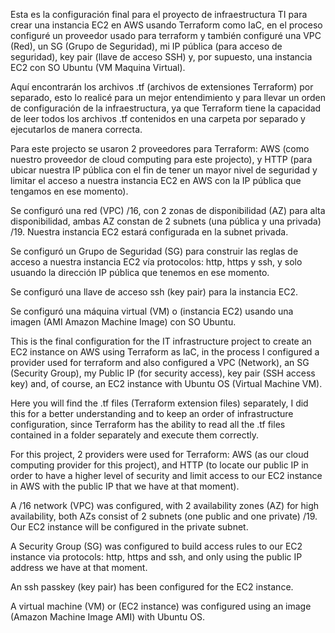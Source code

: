 Esta es la configuración final para el proyecto de infraestructura TI para crear una instancia EC2 en AWS usando Terraform como IaC, en el proceso configuré un proveedor usado para terraform y también configuré una VPC (Red), un SG (Grupo de Seguridad), mi IP pública (para acceso de seguridad), key pair (llave de acceso SSH) y, por supuesto, una instancia EC2 con SO Ubuntu (VM Maquina Virtual).

Aquí encontrarán los archivos .tf (archivos de extensiones Terraform) por separado, esto lo realicé para un mejor entendimiento y para llevar un orden de configuración de la infraestructura, ya que Terraform tiene la capacidad de leer todos los archivos .tf contenidos en una carpeta por separado y ejecutarlos de manera correcta.

Para este projecto se usaron 2 proveedores para Terraform: AWS (como nuestro proveedor de cloud computing para este projecto), y HTTP (para ubicar nuestra IP pública con el fin de tener un mayor nivel de seguridad y limitar el acceso a nuestra instancia EC2 en AWS con la IP pública que tengamos en ese momento).

Se configuró una red (VPC) /16, con 2 zonas de disponibilidad (AZ) para alta disponibilidad, ambas AZ constan de 2 subnets (una pública y una privada) /19. Nuestra instancia EC2 estará configurada en la subnet privada.

Se configuró un Grupo de Seguridad (SG) para construir las reglas de acceso a nuestra instancia EC2 vía protocolos: http, https y ssh, y solo usuando la dirección IP pública que tenemos en ese momento.

Se configuró una llave de acceso ssh (key pair) para la instancia EC2.

Se configuró una máquina virtual (VM) o (instancia EC2) usando una imagen (AMI Amazon Machine Image) con SO Ubuntu. 

This is the final configuration for the IT infrastructure project to create an EC2 instance on AWS using Terraform as IaC, in the process I configured a provider used for terraform and also configured a VPC (Network), an SG (Security Group), my Public IP (for security access), key pair (SSH access key) and, of course, an EC2 instance with Ubuntu OS (Virtual Machine VM).

Here you will find the .tf files (Terraform extension files) separately, I did this for a better understanding and to keep an order of infrastructure configuration, since Terraform has the ability to read all the .tf files contained in a folder separately and execute them correctly.

For this project, 2 providers were used for Terraform: AWS (as our cloud computing provider for this project), and HTTP (to locate our public IP in order to have a higher level of security and limit access to our EC2 instance in AWS with the public IP that we have at that moment).

A /16 network (VPC) was configured, with 2 availability zones (AZ) for high availability, both AZs consist of 2 subnets (one public and one private) /19. Our EC2 instance will be configured in the private subnet.

A Security Group (SG) was configured to build access rules to our EC2 instance via protocols: http, https and ssh, and only using the public IP address we have at that moment.

An ssh passkey (key pair) has been configured for the EC2 instance.

A virtual machine (VM) or (EC2 instance) was configured using an image (Amazon Machine Image AMI) with Ubuntu OS.
